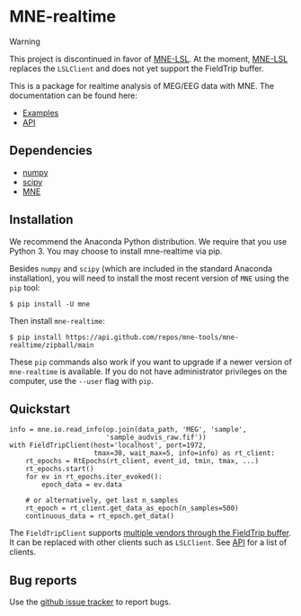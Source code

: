 # MNE-realtime

> [!WARNING]
> This project is discontinued in favor of [MNE-LSL](https://github.com/mne-tools/mne-lsl).
> At the moment, [MNE-LSL](https://github.com/mne-tools/mne-lsl) replaces the ``LSLClient``
> and does not yet support the FieldTrip buffer.

This is a package for realtime analysis of MEG/EEG data with MNE.
The documentation can be found here:

- [Examples](https://mne.tools/mne-realtime/auto_examples/index.html)
- [API](https://mne.tools/mne-realtime/api.html)

## Dependencies

* [numpy](https://numpy.org)
* [scipy](https://scipy.org)
* [MNE](https://mne.tools)

## Installation

We recommend the Anaconda Python distribution. We require that you use Python 3.
You may choose to install mne-realtime via pip.

Besides ``numpy`` and ``scipy`` (which are included in the standard Anaconda
installation), you will need to install the most recent version of ``MNE``
using the ``pip`` tool:

```
$ pip install -U mne
```

Then install ``mne-realtime``:

```
$ pip install https://api.github.com/repos/mne-tools/mne-realtime/zipball/main
```

These ``pip`` commands also work if you want to upgrade if a newer version of
``mne-realtime`` is available. If you do not have administrator privileges on the
computer, use the ``--user`` flag with ``pip``.

## Quickstart

```
info = mne.io.read_info(op.join(data_path, 'MEG', 'sample',
                        'sample_audvis_raw.fif'))
with FieldTripClient(host='localhost', port=1972,
                     tmax=30, wait_max=5, info=info) as rt_client:
    rt_epochs = RtEpochs(rt_client, event_id, tmin, tmax, ...)
    rt_epochs.start()
    for ev in rt_epochs.iter_evoked():
        epoch_data = ev.data

    # or alternatively, get last n_samples
    rt_epoch = rt_client.get_data_as_epoch(n_samples=500)
    continuous_data = rt_epoch.get_data()
```

The ``FieldTripClient`` supports [multiple vendors through the FieldTrip buffer](http://www.fieldtriptoolbox.org/development/realtime/implementation/).
It can be replaced with other clients such as ``LSLClient``.
See [API](https://mne.tools/mne-realtime/api.html) for a list of clients.

## Bug reports

Use the [github issue tracker](https://github.com/mne-tools/mne-realtime/issues)
to report bugs.
